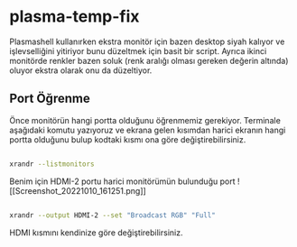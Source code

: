 # plasma-temp-fix

Plasmashell kullanırken ekstra monitör için bazen desktop siyah kalıyor ve işlevselliğini yitiriyor bunu düzeltmek için basit bir script. Ayrıca ikinci monitörde renkler bazen soluk (renk aralığı olması gereken değerin altında) oluyor ekstra olarak onu da düzeltiyor.

## Port Öğrenme

Önce monitörün hangi portta olduğunu öğrenmemiz gerekiyor. Terminale aşağıdaki komutu yazıyoruz ve ekrana gelen kısımdan harici ekranın hangi portta olduğunu bulup kodtaki kısmı ona göre değiştirebilirsiniz.

``` bash

xrandr --listmonitors

```

Benim için HDMI-2 portu harici monitörümün bulunduğu port
![[Screenshot_20221010_161251.png]]


``` bash

xrandr --output HDMI-2 --set "Broadcast RGB" "Full"

```

HDMI kısmını kendinize göre değiştirebilirsiniz.




